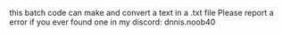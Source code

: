 this batch code can make and convert a text in a .txt file
Please report a error if you ever found one in my discord: dnnis.noob40
